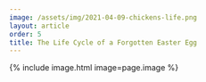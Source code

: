 ```yaml
---
image: /assets/img/2021-04-09-chickens-life.png
layout: article
order: 5
title: The Life Cycle of a Forgotten Easter Egg
---
```


{% include image.html image=page.image %}